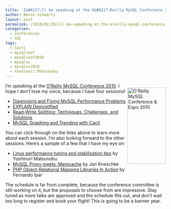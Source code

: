 ```yaml
---
title: 'I&#8217;ll be speaking at the O&#8217;Reilly MySQL Conference 2010'
author: Baron Schwartz
layout: post
permalink: /2010/02/20/ill-be-speaking-at-the-oreilly-mysql-conference-2010/
categories:
  - Conferences
  - SQL
tags:
  - Cacti
  - mysqlconf
  - mysqlconf2010
  - mysqluc
  - mysqluc2010
  - Yoshinori Matsunobu
---
```

<p style="float:right">
  <a href="http://conferences.oreilly.com/mysql"> <img src="http://assets.en.oreilly.com/1/event/36/mysql2010_speaking_badge_120x240.gif" alt="O'Reilly MySQL Conference & Expo 2010" title="O'Reilly MySQL Conference & Expo 2010" height="240" width="120" border="0" /> </a>
</p>

I&#8217;m speaking at the [O&#8217;Reilly MySQL Conference 2010][1]. I hope I don&#8217;t lose my voice, because I have four sessions!

*   [Diagnosing and Fixing MySQL Performance Problems][2]
*   [EXPLAIN Demystified][3]
*   [Read-Write Splitting: Techniques, Challenges, and Solutions][4]
*   [MySQL Graphing and Trending with Cacti][5]

You can click through on the links above to learn more about each session. I&#8217;m also looking forward to the other sessions. Here&#8217;s a sample of a few that I have my eye on:

*   [Linux performance tuning and stabilization tips][6] by Yoshinori Matsunobu
*   [MySQL Proxy meets: Memcache][7] by Jan Kneschke
*   [PHP Object-Relational Mapping Libraries In Action][8] by Fernando Ipar

The schedule is far from complete, because the conference committee is still working on it, but the proposals to choose from are impressive. Stay tuned as more talks are approved and the schedule fills out, and don&#8217;t wait too long to register and book your flight! This is going to be a banner year.

<br style="clear:both" />

 [1]: http://conferences.oreilly.com/mysql
 [2]: http://en.oreilly.com/mysql2010/public/schedule/detail/12410
 [3]: http://en.oreilly.com/mysql2010/public/schedule/detail/12474
 [4]: http://en.oreilly.com/mysql2010/public/schedule/detail/12479
 [5]: http://en.oreilly.com/mysql2010/public/schedule/detail/12477
 [6]: http://en.oreilly.com/mysql2010/public/schedule/detail/13252
 [7]: http://en.oreilly.com/mysql2010/public/schedule/detail/13335
 [8]: http://en.oreilly.com/mysql2010/public/schedule/detail/12489